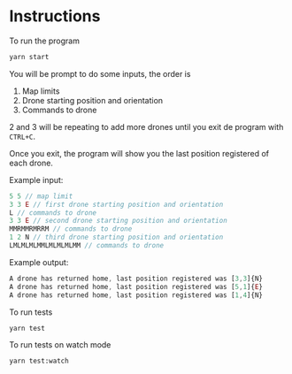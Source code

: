 # Instructions

To run the program

```bash
yarn start
```

You will be prompt to do some inputs, the order is

1. Map limits
2. Drone starting position and orientation
3. Commands to drone

2 and 3 will be repeating to add more drones until you exit de program with `CTRL+C`.

Once you exit, the program will show you the last position registered of each drone.

Example input:
```js
5 5 // map limit
3 3 E // first drone starting position and orientation
L // commands to drone
3 3 E // second drone starting position and orientation
MMRMMRMRRM // commands to drone
1 2 N // third drone starting position and orientation
LMLMLMLMMLMLMLMLMM // commands to drone
```

Example output:
```js
A drone has returned home, last position registered was [3,3]{N}
A drone has returned home, last position registered was [5,1]{E}
A drone has returned home, last position registered was [1,4]{N}
```

To run tests
```bash
yarn test
```

To run tests on watch mode
```bash
yarn test:watch
```
